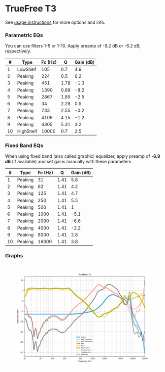 # TrueFree T3
See [usage instructions](https://github.com/jaakkopasanen/AutoEq#usage) for more options and info.

### Parametric EQs
You can use filters 1-5 or 1-10. Apply preamp of -6.2 dB or -6.2 dB, respectively.

|   # | Type      |   Fc (Hz) |    Q |   Gain (dB) |
|-----|-----------|-----------|------|-------------|
|   1 | LowShelf  |       105 | 0.7  |         4.9 |
|   2 | Peaking   |       224 | 0.5  |         6.2 |
|   3 | Peaking   |       451 | 1.78 |        -1.3 |
|   4 | Peaking   |      1390 | 0.88 |        -8.2 |
|   5 | Peaking   |      2867 | 1.85 |        -2.5 |
|   6 | Peaking   |        34 | 2.28 |         0.5 |
|   7 | Peaking   |       733 | 2.55 |        -0.2 |
|   8 | Peaking   |      4109 | 4.15 |        -1.2 |
|   9 | Peaking   |      6305 | 5.31 |         3.2 |
|  10 | HighShelf |     10000 | 0.7  |         2.5 |

### Fixed Band EQs
When using fixed band (also called graphic) equalizer, apply preamp of **-6.9 dB** (if available) and set gains manually with these parameters.

|   # | Type    |   Fc (Hz) |    Q |   Gain (dB) |
|-----|---------|-----------|------|-------------|
|   1 | Peaking |        31 | 1.41 |         5.8 |
|   2 | Peaking |        62 | 1.41 |         4.2 |
|   3 | Peaking |       125 | 1.41 |         4.7 |
|   4 | Peaking |       250 | 1.41 |         5.5 |
|   5 | Peaking |       500 | 1.41 |         1   |
|   6 | Peaking |      1000 | 1.41 |        -5.1 |
|   7 | Peaking |      2000 | 1.41 |        -6.6 |
|   8 | Peaking |      4000 | 1.41 |        -2.2 |
|   9 | Peaking |      8000 | 1.41 |         2.8 |
|  10 | Peaking |     16000 | 1.41 |         3.8 |

### Graphs
![](./TrueFree%20T3.png)
